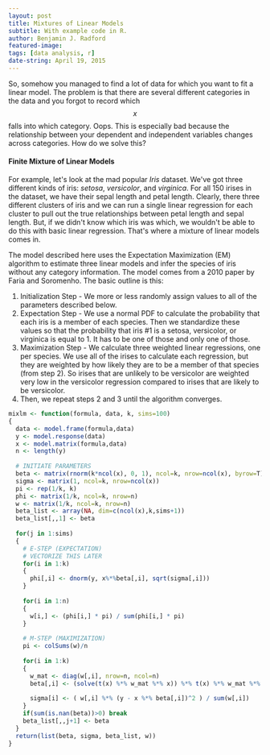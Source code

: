 ```yaml
---
layout: post
title: Mixtures of Linear Models
subtitle: With example code in R.
author: Benjamin J. Radford
featured-image:
tags: [data analysis, r]
date-string: April 19, 2015
---
```


So, somehow you managed to find a lot of data for which you want to fit a linear model. The problem is that there are several different categories in the data and you forgot to record which $$x$$ falls into which category. Oops. This is especially bad because the relationship between your dependent and independent variables changes across categories. How do we solve this?

<h4>Finite Mixture of Linear Models</h4>
For example, let's look at the mad popular <em>Iris</em> dataset. We've got three different kinds of iris: <em>setosa</em>, <em>versicolor</em>, and <em>virginica</em>. For all 150 irises in the dataset, we have their sepal length and petal length. Clearly, there three different clusters of iris and we can run a single linear regression for each cluster to pull out the true relationships between petal length and sepal length. But, if we didn't know which iris was which, we wouldn't be able to do this with basic linear regression. That's where a mixture of linear models comes in.

The model described here uses the Expectation Maximization (EM) algorithm to estimate three linear models and infer the species of iris without any category information. The model comes from a 2010 paper by Faria and Soromenho. The basic outline is this:

1. Initialization Step - We more or less randomly assign values to all of the parameters described below.
2. Expectation Step - We use a normal PDF to calculate the probability that each iris is a member of each species. Then we standardize these values so that the probability that iris #1 is a setosa, versicolor, or virginica is equal to 1. It has to be one of those and only one of those.
3. Maximization Step - We calculate three weighted linear regressions, one per species. We use all of the irises to calculate each regression, but they are weighted by how likely they are to be a member of that species (from step 2). So irises that are unlikely to be versicolor are weighted very low in the versicolor regression compared to irises that are likely to be versicolor.
4. Then, we repeat steps 2 and 3 until the algorithm converges.

```r
mixlm <- function(formula, data, k, sims=100)
{
  data <- model.frame(formula,data)
  y <- model.response(data)
  x <- model.matrix(formula,data)
  n <- length(y)
  
  # INITIATE PARAMETERS
  beta <- matrix(rnorm(k*ncol(x), 0, 1), ncol=k, nrow=ncol(x), byrow=T)
  sigma <- matrix(1, ncol=k, nrow=ncol(x))
  pi <- rep(1/k, k)
  phi <- matrix(1/k, ncol=k, nrow=n)
  w <- matrix(1/k, ncol=k, nrow=n)
  beta_list <- array(NA, dim=c(ncol(x),k,sims+1))
  beta_list[,,1] <- beta
  
  for(j in 1:sims)
  {
    # E-STEP (EXPECTATION)
    # VECTORIZE THIS LATER
    for(i in 1:k)
    {
      phi[,i] <- dnorm(y, x%*%beta[,i], sqrt(sigma[,i]))
    }
    
    for(i in 1:n)
    {
      w[i,] <- (phi[i,] * pi) / sum(phi[i,] * pi)
    }
  
    # M-STEP (MAXIMIZATION)
    pi <- colSums(w)/n
  
    for(i in 1:k)
    {
      w_mat <- diag(w[,i], nrow=n, ncol=n)
      beta[,i] <- (solve(t(x) %*% w_mat %*% x)) %*% t(x) %*% w_mat %*% y
      
      sigma[i] <- ( w[,i] %*% (y - x %*% beta[,i])^2 ) / sum(w[,i])
    }
    if(sum(is.nan(beta))>0) break
    beta_list[,,j+1] <- beta
  }
  return(list(beta, sigma, beta_list, w))
}
```